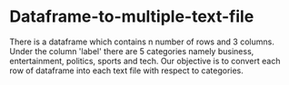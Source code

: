 # Dataframe-to-multiple-text-file
There is a dataframe which contains n number of rows and 3 columns. Under the column 'label' there are 5 categories namely business, entertainment, politics, sports and tech.
Our objective is to convert each row of dataframe into each text file with respect to categories.
